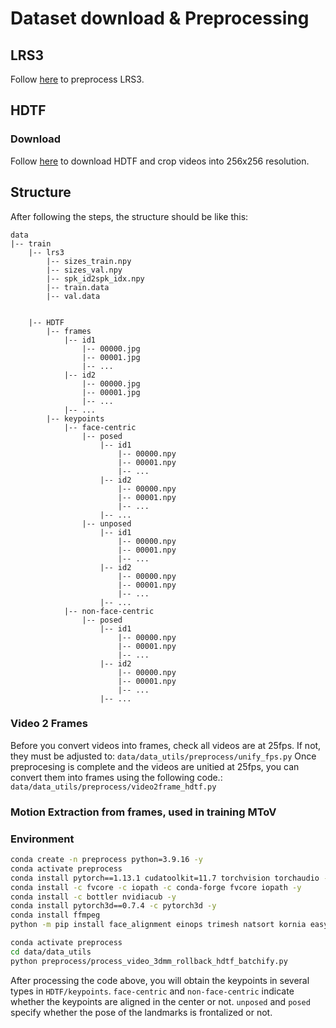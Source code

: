 # Dataset download & Preprocessing
## LRS3
Follow [here](https://github.com/yerfor/GeneFace/blob/main/docs/process_data/process_lrs3.md) to preprocess LRS3. 

## HDTF

### Download 
Follow [here](https://github.com/universome/HDTF) to download HDTF and crop videos into 256x256 resolution.

## Structure
 After following the steps, the structure should be like this:
```
data
|-- train
    |-- lrs3
        |-- sizes_train.npy
        |-- sizes_val.npy
        |-- spk_id2spk_idx.npy
        |-- train.data
        |-- val.data

    
    |-- HDTF
        |-- frames
            |-- id1
                |-- 00000.jpg
                |-- 00001.jpg
                |-- ...
            |-- id2
                |-- 00000.jpg
                |-- 00001.jpg
                |-- ...
            |-- ...
        |-- keypoints
            |-- face-centric
                |-- posed
                    |-- id1
                        |-- 00000.npy
                        |-- 00001.npy
                        |-- ...
                    |-- id2
                        |-- 00000.npy
                        |-- 00001.npy
                        |-- ...
                    |-- ...
                |-- unposed
                    |-- id1
                        |-- 00000.npy
                        |-- 00001.npy
                        |-- ...
                    |-- id2
                        |-- 00000.npy
                        |-- 00001.npy
                        |-- ...
                    |-- ...
            |-- non-face-centric
                |-- posed
                    |-- id1
                        |-- 00000.npy
                        |-- 00001.npy
                        |-- ...
                    |-- id2
                        |-- 00000.npy
                        |-- 00001.npy
                        |-- ...
                    |-- ...

```

### Video 2 Frames
Before you convert videos into frames, check all videos are at 25fps. 
If not, they must be adjusted to: `data/data_utils/preprocess/unify_fps.py`
Once preprocesing is complete and the videos are unitied at 25fps, you can convert them into frames using the following code.: `data/data_utils/preprocess/video2frame_hdtf.py`

### Motion Extraction from frames, used in training MToV


### Environment
<!-- ```bash
conda create -n geneface python=3.8 -y
conda activate geneface
python -m pip install torch==1.12.1+cu116 torchvision==0.13.1+cu116 torchaudio==0.12.1 --extra-index-url https://download.pytorch.org/whl/cu116
python -m pip install natsort tqdm gdown omegaconf einops lpips pyspng tensorboard imageio av moviepy numba p_tqdm soundfile face_alignemnt
``` -->
```bash
conda create -n preprocess python=3.9.16 -y
conda activate preprocess
conda install pytorch==1.13.1 cudatoolkit=11.7 torchvision torchaudio -c pytorch -c nvidia -c conda-forge
conda install -c fvcore -c iopath -c conda-forge fvcore iopath -y
conda install -c bottler nvidiacub -y
conda install pytorch3d==0.7.4 -c pytorch3d -y
conda install ffmpeg 
python -m pip install face_alignment einops trimesh natsort kornia easydict
```

```bash 
conda activate preprocess
cd data/data_utils
python preprocess/process_video_3dmm_rollback_hdtf_batchify.py
```
After processing the code above, you will obtain the keypoints in several types in `HDTF/keypoints`. `face-centric` and `non-face-centric` indicate whether the keypoints are aligned in the center or not. `unposed` and `posed` specify whether the pose of the landmarks is frontalized or not. 

